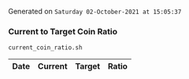 Generated on `Saturday 02-October-2021 at 15:05:37`

### Current to Target Coin Ratio
`current_coin_ratio.sh`

Date|Current|Target|Ratio
---|---|---|---
